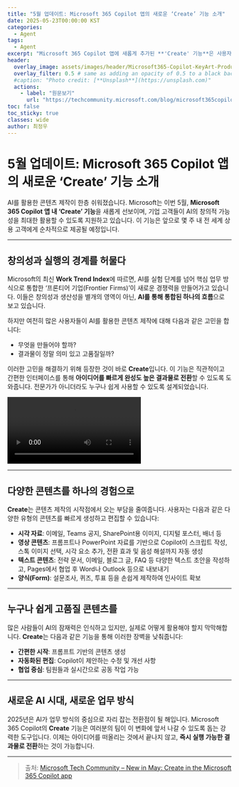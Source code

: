 ```yaml
---
title: "5월 업데이트: Microsoft 365 Copilot 앱의 새로운 ‘Create’ 기능 소개"
date: 2025-05-23T00:00:00 KST
categories:
  - Agent
tags:
  - Agent
excerpt: "Microsoft 365 Copilot 앱에 새롭게 추가된 **'Create' 기능**은 사용자가 AI를 통해 시각 자료, 영상, 텍스트, 양식 등 다양한 콘텐츠를 손쉽게 제작할 수 있도록 지원합니다. 이 기능은 아이디어 구상부터 실행까지의 과정을 간소화하여, 누구나 빠르게 고품질 결과물을 만들 수 있게 돕습니다."
header:
  overlay_image: assets/images/header/Microsoft365-Copilot-KeyArt-Productivity-6K-01.png
  overlay_filter: 0.5 # same as adding an opacity of 0.5 to a black background
  #caption: "Photo credit: [**Unsplash**](https://unsplash.com)"
  actions:
    - label: "원문보기"
      url: "https://techcommunity.microsoft.com/blog/microsoft365copilotblog/new-in-may-create-in-the-microsoft-365-copilot-app/4415802"
toc: false
toc_sticky: true
classes: wide
author: 최정우
---
```


# 5월 업데이트: Microsoft 365 Copilot 앱의 새로운 ‘Create’ 기능 소개

AI를 활용한 콘텐츠 제작이 한층 쉬워졌습니다. Microsoft는 이번 5월, **Microsoft 365 Copilot 앱 내 ‘Create’ 기능**을 새롭게 선보이며, 기업 고객들이 AI의 창의적 가능성을 최대한 활용할 수 있도록 지원하고 있습니다. 이 기능은 앞으로 몇 주 내 전 세계 상용 고객에게 순차적으로 제공될 예정입니다.

---

## 창의성과 실행의 경계를 허물다

Microsoft의 최신 **Work Trend Index**에 따르면, AI를 실험 단계를 넘어 핵심 업무 방식으로 통합한 ‘프론티어 기업(Frontier Firms)’이 새로운 경쟁력을 만들어가고 있습니다. 이들은 창의성과 생산성을 별개의 영역이 아닌, **AI를 통해 통합된 하나의 흐름**으로 보고 있습니다.

하지만 여전히 많은 사용자들이 AI를 활용한 콘텐츠 제작에 대해 다음과 같은 고민을 합니다:

- 무엇을 만들어야 할까?
- 결과물이 정말 의미 있고 고품질일까?

이러한 고민을 해결하기 위해 등장한 것이 바로 **Create**입니다. 이 기능은 직관적이고 간편한 인터페이스를 통해 **아이디어를 빠르게 완성도 높은 결과물로 전환**할 수 있도록 도와줍니다. 전문가가 아니더라도 누구나 쉽게 사용할 수 있도록 설계되었습니다.

<video data-shaka-player="" id="video" crossorigin="anonymous" webkit-playsinline="" playsinline="" class="shaka-video" src="blob:https://medius.microsoft.com/1977058d-4985-415e-b4cd-565c2cc48481"></video>

---

## 다양한 콘텐츠를 하나의 경험으로

**Create**는 콘텐츠 제작의 시작점에서 오는 부담을 줄여줍니다. 사용자는 다음과 같은 다양한 유형의 콘텐츠를 빠르게 생성하고 편집할 수 있습니다:

- **시각 자료**: 이메일, Teams 공지, SharePoint용 이미지, 디지털 포스터, 배너 등
- **영상 콘텐츠**: 프롬프트나 PowerPoint 자료를 기반으로 Copilot이 스크립트 작성, 스톡 이미지 선택, 시각 요소 추가, 전환 효과 및 음성 해설까지 자동 생성
- **텍스트 콘텐츠**: 전략 문서, 이메일, 블로그 글, FAQ 등 다양한 텍스트 초안을 작성하고, Pages에서 협업 후 Word나 Outlook 등으로 내보내기
- **양식(Form)**: 설문조사, 퀴즈, 투표 등을 손쉽게 제작하여 인사이트 확보

---

## 누구나 쉽게 고품질 콘텐츠를

많은 사람들이 AI의 잠재력은 인식하고 있지만, 실제로 어떻게 활용해야 할지 막막해합니다. **Create**는 다음과 같은 기능을 통해 이러한 장벽을 낮춰줍니다:

- **간편한 시작**: 프롬프트 기반의 콘텐츠 생성
- **자동화된 편집**: Copilot이 제안하는 수정 및 개선 사항
- **협업 중심**: 팀원들과 실시간으로 공동 작업 가능

---

## 새로운 AI 시대, 새로운 업무 방식

2025년은 AI가 업무 방식의 중심으로 자리 잡는 전환점이 될 해입니다. Microsoft 365 Copilot의 **Create** 기능은 여러분의 팀이 이 변화에 앞서 나갈 수 있도록 돕는 강력한 도구입니다. 이제는 아이디어를 떠올리는 것에서 끝나지 않고, **즉시 실행 가능한 결과물로 전환**하는 것이 가능합니다.

---

> 출처: [Microsoft Tech Community – New in May: Create in the Microsoft 365 Copilot app](https://techcommunity.microsoft.com/blog/microsoft365copilotblog/new-in-may-create-in-the-microsoft-365-copilot-app/4415802)
